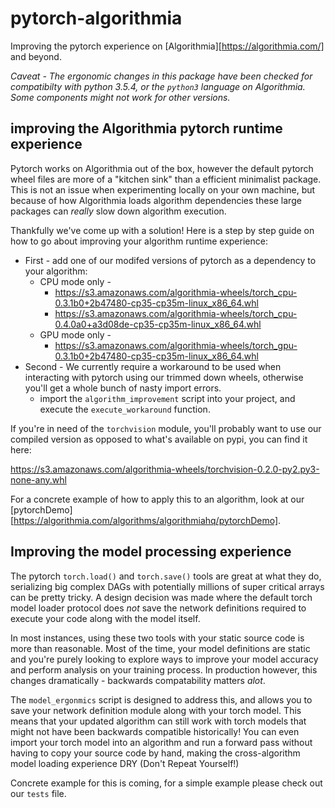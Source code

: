 # pytorch-algorithmia
Improving the pytorch experience on [Algorithmia][https://algorithmia.com/] and beyond.

*Caveat - The ergonomic changes in this package have been checked for compatibilty with python 3.5.4, or the `python3` language on Algorithmia.
Some components might not work for other versions.*
## improving the Algorithmia pytorch runtime experience
Pytorch works on Algorithmia out of the box, however the default pytorch wheel files
 are more of a "kitchen sink" than a efficient minimalist package. This is not an issue when experimenting locally on your own machine, but
 because of how Algorithmia loads algorithm dependencies these large packages can _really_ slow down algorithm execution.

 Thankfully we've come up with a solution! Here is a step by step guide on how to go about improving your algorithm runtime experience:

 * First - add one of our modifed versions of pytorch as a dependency to your algorithm:
   * CPU mode only -
     * https://s3.amazonaws.com/algorithmia-wheels/torch_cpu-0.3.1b0+2b47480-cp35-cp35m-linux_x86_64.whl
     * https://s3.amazonaws.com/algorithmia-wheels/torch_cpu-0.4.0a0+a3d08de-cp35-cp35m-linux_x86_64.whl
   * GPU mode only -
     * https://s3.amazonaws.com/algorithmia-wheels/torch_gpu-0.3.1b0+2b47480-cp35-cp35m-linux_x86_64.whl
 * Second - We currently require a workaround to be used when interacting with pytorch using our trimmed down wheels, otherwise you'll get a whole bunch of nasty import errors.
   * import the `algorithm_improvement` script into your project, and execute the `execute_workaround` function.

If you're in need of the `torchvision` module, you'll probably want to use our compiled version as opposed to what's available on pypi, you can find it here:

https://s3.amazonaws.com/algorithmia-wheels/torchvision-0.2.0-py2.py3-none-any.whl

 For a concrete example of how to apply this to an algorithm, look at our [pytorchDemo][https://algorithmia.com/algorithms/algorithmiahq/pytorchDemo].

## Improving the model processing experience
The pytorch `torch.load()` and `torch.save()` tools are great at what they do, serializing big complex DAGs with potentially
 millions of super critical arrays can be pretty tricky. A design decision was made where the default torch model loader protocol does _not_ save the
 network definitions required to execute your code along with the model itself.

In most instances, using these two tools with your static source code is more than reasonable.
Most of the time, your model definitions are static and you're purely looking
to explore ways to improve your model accuracy and perform analysis on your training process.
In production however, this changes dramatically - backwards compatability matters *alot*.

The `model_ergonmics` script is designed to address this, and allows you to save your network definition module
along with your torch model. This means that your updated algorithm can still work with torch models that might
not have been backwards compatible historically! You can even import your torch model into an algorithm and run a
forward pass without having to copy your source code by hand, making the cross-algorithm model loading experience DRY (Don't Repeat Yourself!)

Concrete example for this is coming, for a simple example please check out our `tests` file.
